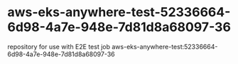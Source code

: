 # aws-eks-anywhere-test-52336664-6d98-4a7e-948e-7d81d8a68097-36
repository for use with E2E test job aws-eks-anywhere-test:52336664-6d98-4a7e-948e-7d81d8a68097-36
